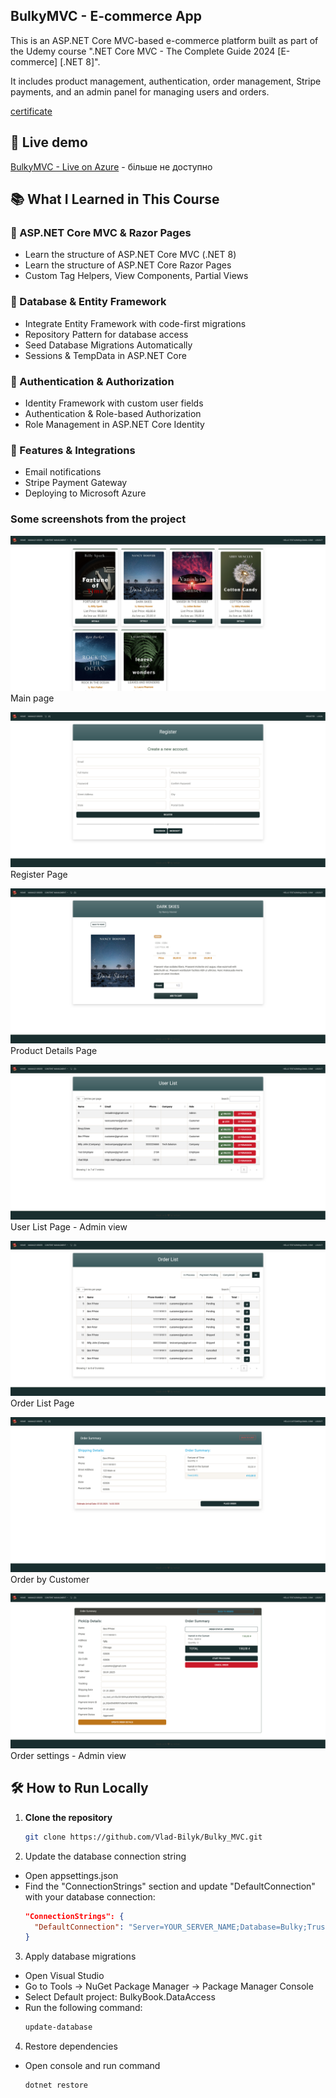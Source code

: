 ﻿## BulkyMVC - E-commerce App

This is an ASP.NET Core MVC-based e-commerce platform built as part of the Udemy course 
".NET Core MVC - The Complete Guide 2024 [E-commerce] [.NET 8]". 

It includes product management, authentication, order management, Stripe payments, 
and an admin panel for managing users and orders.

[certificate](https://ude.my/UC-05252146-16c4-4c5a-8274-f919ba42e4ba)

## 🚀 Live demo
[BulkyMVC - Live on Azure](https://bulkymvc-vladbilyk-bfgdeyfthkacdugn.polandcentral-01.azurewebsites.net) - більше не доступно




## 📚 What I Learned in This Course

### 🔹 ASP.NET Core MVC & Razor Pages
- Learn the structure of ASP.NET Core MVC (.NET 8)
- Learn the structure of ASP.NET Core Razor Pages
- Custom Tag Helpers, View Components, Partial Views

### 🔹 Database & Entity Framework
- Integrate Entity Framework with code-first migrations
- Repository Pattern for database access
- Seed Database Migrations Automatically
- Sessions & TempData in ASP.NET Core

### 🔹 Authentication & Authorization
- Identity Framework with custom user fields
- Authentication & Role-based Authorization
- Role Management in ASP.NET Core Identity

### 🔹 Features & Integrations
- Email notifications
- Stripe Payment Gateway
- Deploying to Microsoft Azure

### Some screenshots from the project

![Main page](docs/images/BulkyBookWeb-Main.png)
Main page

![Register Page](docs/images/BulkyBookWeb-Register.png)
Register Page

![Product Details Page](docs/images/BulkyBookWeb-Details.png)
Product Details Page

![User List Page](docs/images/BulkyBookWeb-User_List.png)
User List Page - Admin view

![Order List Page](docs/images/BulkyBookWeb-Order_List-Admin.png)
Order List Page

![Order by Customer](docs/images/BulkyBookWeb-Order-Customer.png)
Order by Customer

![Order settings](docs/images/BulkyBookWeb-Order.png)
Order settings - Admin view

## 🛠 How to Run Locally

1. **Clone the repository**  
   ```sh
   git clone https://github.com/Vlad-Bilyk/Bulky_MVC.git
2. Update the database connection string
- Open appsettings.json
- Find the "ConnectionStrings" section and update "DefaultConnection" with your database connection:
	```json
	"ConnectionStrings": {
      "DefaultConnection": "Server=YOUR_SERVER_NAME;Database=Bulky;Trusted_Connection=True;TrustServerCertificate=True"
	}
3. Apply database migrations
- Open Visual Studio
- Go to Tools → NuGet Package Manager → Package Manager Console
- Select Default project: BulkyBook.DataAccess
- Run the following command:
	```sh
	update-database
4. Restore dependencies
- Open console and run command
	```sh
	dotnet restore
